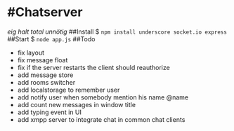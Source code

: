 #Chatserver
===
_eig halt total unnötig_
##Install
$ `npm install underscore socket.io express`
##Start
$ `node app.js`
##Todo
- fix layout
- fix message float
- fix if the server restarts the client should reauthorize
- add message store
- add rooms switcher
- add localstorage to remember user
- add notify user when somebody mention his name @name
- add count new messages in window title
- add typing event in UI
- add xmpp server to integrate chat in common chat clients
